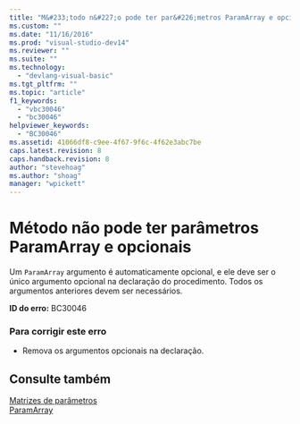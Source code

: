 ```yaml
---
title: "M&#233;todo n&#227;o pode ter par&#226;metros ParamArray e opcionais | Microsoft Docs"
ms.custom: ""
ms.date: "11/16/2016"
ms.prod: "visual-studio-dev14"
ms.reviewer: ""
ms.suite: ""
ms.technology: 
  - "devlang-visual-basic"
ms.tgt_pltfrm: ""
ms.topic: "article"
f1_keywords: 
  - "vbc30046"
  - "bc30046"
helpviewer_keywords: 
  - "BC30046"
ms.assetid: 41066df8-c9ee-4f67-9f6c-4f62e3abc7be
caps.latest.revision: 8
caps.handback.revision: 8
author: "stevehoag"
ms.author: "shoag"
manager: "wpickett"
---
```

# M&#233;todo n&#227;o pode ter par&#226;metros ParamArray e opcionais
Um `ParamArray` argumento é automaticamente opcional, e ele deve ser o único argumento opcional na declaração do procedimento. Todos os argumentos anteriores devem ser necessários.  
  
 **ID do erro:** BC30046  
  
### Para corrigir este erro  
  
-   Remova os argumentos opcionais na declaração.  
  
## Consulte também  
 [Matrizes de parâmetros](../../visual-basic/programming-guide/language-features/procedures/parameter-arrays.md)   
 [ParamArray](../../visual-basic/language-reference/modifiers/paramarray.md)